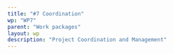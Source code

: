 ```yaml
---
title: "#7 Coordination"
wp: "WP7"
parent: "Work packages"
layout: wp
description: "Project Coordination and Management"
--- 
```


